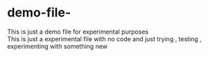 # demo-file-
This is just a demo file for experimental purposes
<br>
This is just a experimental file with no code and just trying , testing , experimenting with something new
